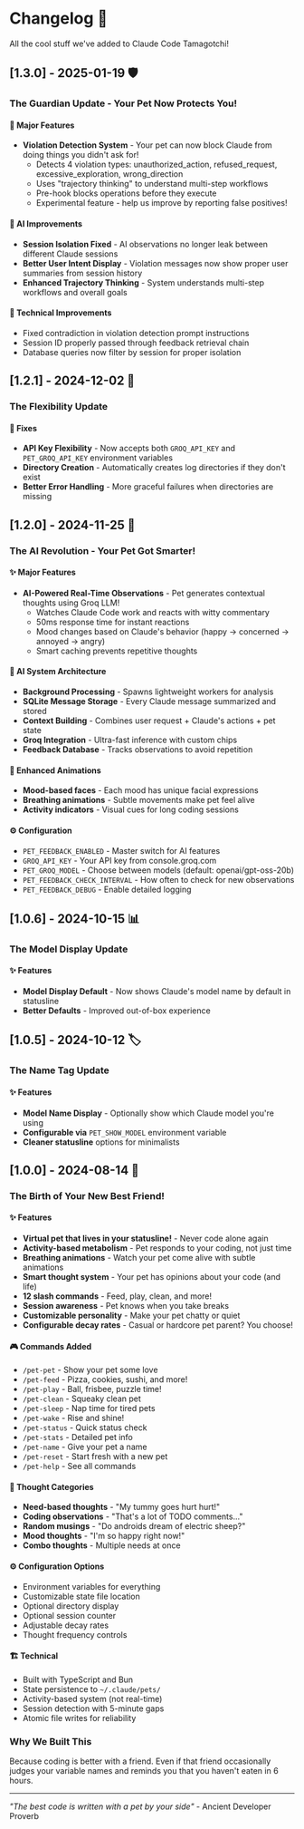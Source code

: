 # Changelog 📝

All the cool stuff we've added to Claude Code Tamagotchi!

## [1.3.0] - 2025-01-19 🛡️

### The Guardian Update - Your Pet Now Protects You!

#### 🚨 Major Features
- **Violation Detection System** - Your pet can now block Claude from doing things you didn't ask for!
  - Detects 4 violation types: unauthorized_action, refused_request, excessive_exploration, wrong_direction
  - Uses "trajectory thinking" to understand multi-step workflows
  - Pre-hook blocks operations before they execute
  - Experimental feature - help us improve by reporting false positives!

#### 🧠 AI Improvements
- **Session Isolation Fixed** - AI observations no longer leak between different Claude sessions
- **Better User Intent Display** - Violation messages now show proper user summaries from session history
- **Enhanced Trajectory Thinking** - System understands multi-step workflows and overall goals

#### 🔧 Technical Improvements
- Fixed contradiction in violation detection prompt instructions
- Session ID properly passed through feedback retrieval chain
- Database queries now filter by session for proper isolation

## [1.2.1] - 2024-12-02 🔑

### The Flexibility Update

#### 🔧 Fixes
- **API Key Flexibility** - Now accepts both `GROQ_API_KEY` and `PET_GROQ_API_KEY` environment variables
- **Directory Creation** - Automatically creates log directories if they don't exist
- **Better Error Handling** - More graceful failures when directories are missing

## [1.2.0] - 2024-11-25 🤖

### The AI Revolution - Your Pet Got Smarter!

#### ✨ Major Features
- **AI-Powered Real-Time Observations** - Pet generates contextual thoughts using Groq LLM!
  - Watches Claude Code work and reacts with witty commentary
  - 50ms response time for instant reactions
  - Mood changes based on Claude's behavior (happy → concerned → annoyed → angry)
  - Smart caching prevents repetitive thoughts

#### 🧠 AI System Architecture
- **Background Processing** - Spawns lightweight workers for analysis
- **SQLite Message Storage** - Every Claude message summarized and stored
- **Context Building** - Combines user request + Claude's actions + pet state
- **Groq Integration** - Ultra-fast inference with custom chips
- **Feedback Database** - Tracks observations to avoid repetition

#### 🎨 Enhanced Animations
- **Mood-based faces** - Each mood has unique facial expressions
- **Breathing animations** - Subtle movements make pet feel alive
- **Activity indicators** - Visual cues for long coding sessions

#### ⚙️ Configuration
- `PET_FEEDBACK_ENABLED` - Master switch for AI features
- `GROQ_API_KEY` - Your API key from console.groq.com
- `PET_GROQ_MODEL` - Choose between models (default: openai/gpt-oss-20b)
- `PET_FEEDBACK_CHECK_INTERVAL` - How often to check for new observations
- `PET_FEEDBACK_DEBUG` - Enable detailed logging

## [1.0.6] - 2024-10-15 📊

### The Model Display Update

#### ✨ Features
- **Model Display Default** - Now shows Claude's model name by default in statusline
- **Better Defaults** - Improved out-of-box experience

## [1.0.5] - 2024-10-12 🏷️

### The Name Tag Update

#### ✨ Features
- **Model Name Display** - Optionally show which Claude model you're using
- **Configurable via** `PET_SHOW_MODEL` environment variable
- **Cleaner statusline** options for minimalists

## [1.0.0] - 2024-08-14 🎉

### The Birth of Your New Best Friend!

#### ✨ Features
- **Virtual pet that lives in your statusline!** - Never code alone again
- **Activity-based metabolism** - Pet responds to your coding, not just time
- **Breathing animations** - Watch your pet come alive with subtle animations
- **Smart thought system** - Your pet has opinions about your code (and life)
- **12 slash commands** - Feed, play, clean, and more!
- **Session awareness** - Pet knows when you take breaks
- **Customizable personality** - Make your pet chatty or quiet
- **Configurable decay rates** - Casual or hardcore pet parent? You choose!

#### 🎮 Commands Added
- `/pet-pet` - Show your pet some love
- `/pet-feed` - Pizza, cookies, sushi, and more!
- `/pet-play` - Ball, frisbee, puzzle time!
- `/pet-clean` - Squeaky clean pet
- `/pet-sleep` - Nap time for tired pets
- `/pet-wake` - Rise and shine!
- `/pet-status` - Quick status check
- `/pet-stats` - Detailed pet info
- `/pet-name` - Give your pet a name
- `/pet-reset` - Start fresh with a new pet
- `/pet-help` - See all commands

#### 💭 Thought Categories
- **Need-based thoughts** - "My tummy goes hurt hurt!"
- **Coding observations** - "That's a lot of TODO comments..."
- **Random musings** - "Do androids dream of electric sheep?"
- **Mood thoughts** - "I'm so happy right now!"
- **Combo thoughts** - Multiple needs at once

#### ⚙️ Configuration Options
- Environment variables for everything
- Customizable state file location
- Optional directory display
- Optional session counter
- Adjustable decay rates
- Thought frequency controls

#### 🏗️ Technical
- Built with TypeScript and Bun
- State persistence to `~/.claude/pets/`
- Activity-based system (not real-time)
- Session detection with 5-minute gaps
- Atomic file writes for reliability

### Why We Built This
Because coding is better with a friend. Even if that friend occasionally judges your variable names and reminds you that you haven't eaten in 6 hours.

---

*"The best code is written with a pet by your side"* - Ancient Developer Proverb